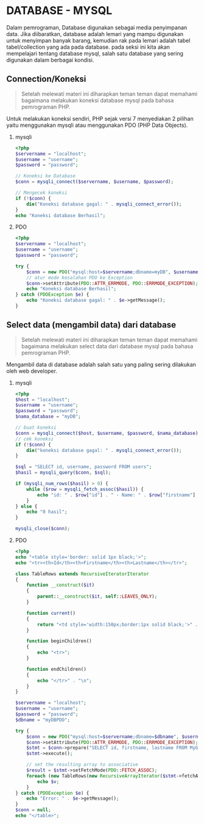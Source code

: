 # DATABASE - MYSQL

Dalam pemrograman, Database digunakan sebagai media penyimpanan data. Jika diibaratkan, database adalah lemari yang mampu digunakan untuk menyimpan banyak barang, kemudian rak pada lemari adalah tabel tabel/collection yang ada pada database. pada seksi ini kita akan mempelajari tentang database mysql, salah satu database yang sering digunakan dalam berbagai kondisi.

## Connection/Koneksi
> Setelah melewati materi ini diharapkan teman teman dapat memahami bagaimana melakukan koneksi database mysql pada bahasa pemrograman PHP.

Untuk melakukan koneksi sendiri, PHP sejak versi 7 menyediakan 2 pilihan yaitu menggunakan mysqli atau menggunakan PDO (PHP Data Objects).
1. mysqli
    ```php
    <?php
    $servername = "localhost";
    $username = "username";
    $password = "password";

    // Koneksi ke Database
    $conn = mysqli_connect($servername, $username, $password);

    // Mengecek koneksi
    if (!$conn) {
        die("Koneksi database gagal: " . mysqli_connect_error());
    }
    echo "Koneksi database Berhasil";
    ```

2. PDO
    ```php
    <?php
    $servername = "localhost";
    $username = "username";
    $password = "password";

    try {
        $conn = new PDO("mysql:host=$servername;dbname=myDB", $username, $password);
        // atur mode kesalahan PDO ke Exception
        $conn->setAttribute(PDO::ATTR_ERRMODE, PDO::ERRMODE_EXCEPTION);
        echo "Koneksi database Berhasil";
    } catch (PDOException $e) {
        echo "Koneksi database gagal: " . $e->getMessage();
    }
    ```

## Select data (mengambil data) dari database
> Setelah melewati materi ini diharapkan teman teman dapat memahami bagaimana melakukan select data dari database mysql pada bahasa pemrograman PHP.

Mengambil data di database adalah salah satu yang paling sering dilakukan oleh web developer.
1. mysqli
    ```php
    <?php
    $host = "localhost";
    $username = "username";
    $password = "password";
    $nama_database = "myDB";

    // buat koneksi
    $conn = mysqli_connect($host, $username, $password, $nama_database);
    // cek koneksi
    if (!$conn) {
        die("koneksi database gagal: " . mysqli_connect_error());
    }

    $sql = "SELECT id, username, password FROM users";
    $hasil = mysqli_query($conn, $sql);

    if (mysqli_num_rows($hasil) > 0) {
        while ($row = mysqli_fetch_assoc($hasil)) {
            echo "id: " . $row["id"] . " - Name: " . $row["firstname"] . " " . $row["lastname"] . "<br>";
        }
    } else {
        echo "0 hasil";
    }

    mysqli_close($conn);
    ```

2. PDO
    ```php
    <?php
    echo "<table style='border: solid 1px black;'>";
    echo "<tr><th>Id</th><th>Firstname</th><th>Lastname</th></tr>";

    class TableRows extends RecursiveIteratorIterator
    {
        function __construct($it)
        {
            parent::__construct($it, self::LEAVES_ONLY);
        }

        function current()
        {
            return "<td style='width:150px;border:1px solid black;'>" . parent::current() . "</td>";
        }

        function beginChildren()
        {
            echo "<tr>";
        }

        function endChildren()
        {
            echo "</tr>" . "\n";
        }
    }

    $servername = "localhost";
    $username = "username";
    $password = "password";
    $dbname = "myDBPDO";

    try {
        $conn = new PDO("mysql:host=$servername;dbname=$dbname", $username, $password);
        $conn->setAttribute(PDO::ATTR_ERRMODE, PDO::ERRMODE_EXCEPTION);
        $stmt = $conn->prepare("SELECT id, firstname, lastname FROM MyGuests");
        $stmt->execute();

        // set the resulting array to associative
        $result = $stmt->setFetchMode(PDO::FETCH_ASSOC);
        foreach (new TableRows(new RecursiveArrayIterator($stmt->fetchAll())) as $k => $v) {
            echo $v;
        }
    } catch (PDOException $e) {
        echo "Error: " . $e->getMessage();
    }
    $conn = null;
    echo "</table>";
    ```
